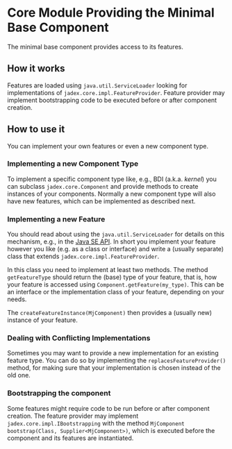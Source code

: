 # Core Module Providing the Minimal Base Component

The minimal base component provides access to its features.

## How it works

Features are loaded using `java.util.ServiceLoader`
looking for implementations of `jadex.core.impl.FeatureProvider`.
Feature provider may implement bootstrapping code to be executed before or after component creation.

## How to use it

You can implement your own features or even a new component type.

### Implementing a new Component Type

To implement a specific component type like, e.g., BDI (a.k.a. *kernel*)
you can subclass `jadex.core.Component` and provide methods
to create instances of your components. Normally a new component type
will also have new features, which can be implemented as described next.

### Implementing a new Feature

You should read about using the `java.util.ServiceLoader` for details on this mechanism,
e.g., in the [Java SE API](https://docs.oracle.com/en/java/javase/17/docs/api/java.base/java/util/ServiceLoader.html).
In short you implement your feature however you like (e.g. as a class or interface) and write
a (usually separate) class that extends `jadex.core.impl.FeatureProvider`.

In this class you need to implement at least two methods. The method `getFeatureType` should return the
(base) type of your feature, that is, how your feature is accessed using `Component.getFeature(my_type)`.
This can be an interface or the implementation class of your feature, depending on your needs.

The `createFeatureInstance(MjComponent)` then provides a (usually new) instance of your feature.

### Dealing with Conflicting Implementations

Sometimes you may want to provide a new implementation for an existing feature type.
You can do so by implementing the `replacesFeatureProvider()` method,
for making sure that your implementation is chosen instead of the old one.

### Bootstrapping the component

Some features might require code to be run before or after component creation.
The feature provider may implement `jadex.core.impl.IBootstrapping` with
the method `MjComponent bootstrap(Class, Supplier<MjComponent>)`,
which is executed before the component and its features are instantiated.